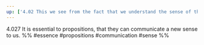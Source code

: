 ```yaml
---
up: ['4.02 This we see from the fact that we understand the sense of the propositional sign']
---
```

4.027 It is essential to propositions, that they can communicate a new sense to us.
%%
#essence #propositions #communication #sense %%